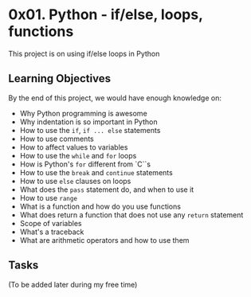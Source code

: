 # 0x01. Python - if/else, loops, functions
This project is on using if/else loops in Python

## Learning Objectives
By the end of this project, we would have enough knowledge on:
- Why Python programming is awesome
- Why indentation is so important in Python
- How to use the `if`, `if ... else` statements
- How to use comments
- How to affect values to variables
- How to use the `while` and `for` loops
- How is Python's `for` different from `C``s
- How to use the `break` and `continue` statements
- How to use `else` clauses on loops
- What does the `pass` statement do, and when to use it
- How to use `range`
- What is a function and how do you use functions
- What does return a function that does not use any `return` statement
- Scope of variables
- What's a traceback
- What are arithmetic operators and how to use them

## Tasks
(To be added later during my free time)
